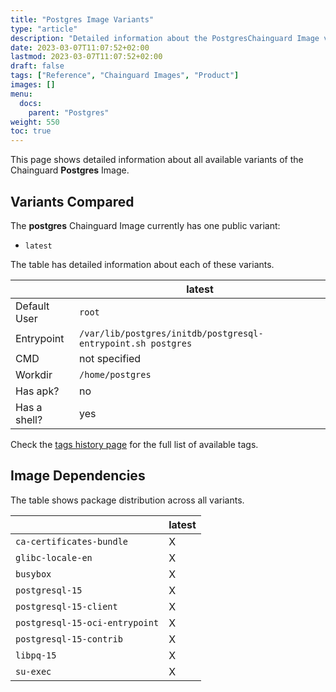 ```yaml
---
title: "Postgres Image Variants"
type: "article"
description: "Detailed information about the PostgresChainguard Image variants"
date: 2023-03-07T11:07:52+02:00
lastmod: 2023-03-07T11:07:52+02:00
draft: false
tags: ["Reference", "Chainguard Images", "Product"]
images: []
menu:
  docs:
    parent: "Postgres"
weight: 550
toc: true
---
```


This page shows detailed information about all available variants of the Chainguard **Postgres** Image.

## Variants Compared
The **postgres** Chainguard Image currently has one public variant: 

- `latest`

The table has detailed information about each of these variants.

|              | latest                                                       |
|--------------|--------------------------------------------------------------|
| Default User | `root`                                                       |
| Entrypoint   | `/var/lib/postgres/initdb/postgresql-entrypoint.sh postgres` |
| CMD          | not specified                                                |
| Workdir      | `/home/postgres`                                             |
| Has apk?     | no                                                           |
| Has a shell? | yes                                                          |

Check the [tags history page](/chainguard/chainguard-images/reference/postgres/tags_history/) for the full list of available tags.
## Image Dependencies
The table shows package distribution across all variants.

|                                | latest |
|--------------------------------|--------|
| `ca-certificates-bundle`       | X      |
| `glibc-locale-en`              | X      |
| `busybox`                      | X      |
| `postgresql-15`                | X      |
| `postgresql-15-client`         | X      |
| `postgresql-15-oci-entrypoint` | X      |
| `postgresql-15-contrib`        | X      |
| `libpq-15`                     | X      |
| `su-exec`                      | X      |
